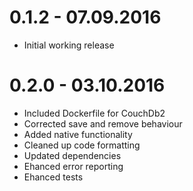 # 0.1.2 - 07.09.2016

* Initial working release

# 0.2.0 - 03.10.2016

* Included Dockerfile for CouchDb2
* Corrected save and remove behaviour
* Added native functionality
* Cleaned up code formatting
* Updated dependencies
* Ehanced error reporting
* Ehanced tests

